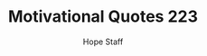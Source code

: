 ---
image: /assets/img/mq/mq_223_brown.png
title: Motivational Quotes 223
categories:
  - Motivational Quotes
author: Hope Staff
notes: Motivational Quotes 223
embed: >-
  EMBED_GOES_HERE
transcript: >-
  SOME LINES OF TEXT START HERE
---